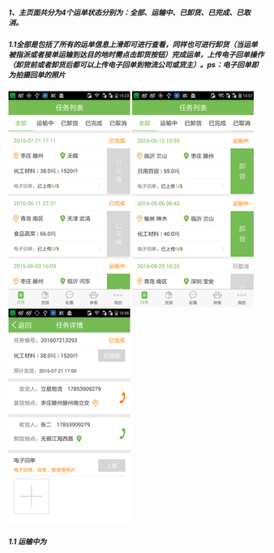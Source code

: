 ##### 1、主页面共分为4个运单状态分别为：全部、运输中、已卸货、已完成、已取消。

#####       1.1全部是包括了所有的运单信息上滑即可进行查看，同样也可进行卸货（当运单被指派或者接单运输到达目的地时需点击卸货按钮）完成运单，上传电子回单操作（卸货前或者卸货后都可以上传电子回单到物流公司或货主）。ps：电子回单即为拍摄回单的照片

![](/assets/全部.png)   ![](/assets/卸货.png)   ![](/assets/电子回单上传.png)

#####       1.1 运输中为

